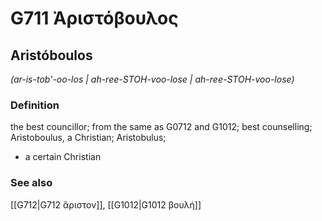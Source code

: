 # G711 Ἀριστόβουλος

## Aristóboulos

_(ar-is-tob'-oo-los | ah-ree-STOH-voo-lose | ah-ree-STOH-voo-lose)_

### Definition

the best councillor; from the same as G0712 and G1012; best counselling; Aristoboulus, a Christian; Aristobulus; 

- a certain Christian

### See also

[[G712|G712 ἄριστον]], [[G1012|G1012 βουλή]]
